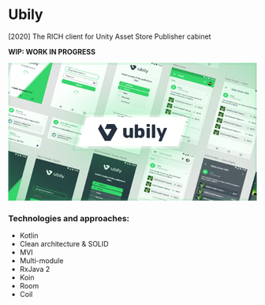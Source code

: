 # Ubily
[2020] The RICH client for Unity Asset Store Publisher cabinet

**WIP: WORK IN PROGRESS**

<img src="art/ubily_preview.png">

### Technologies and approaches:
* Kotlin
* Clean architecture & SOLID
* MVI
* Multi-module
* RxJava 2
* Koin
* Room
* Coil
